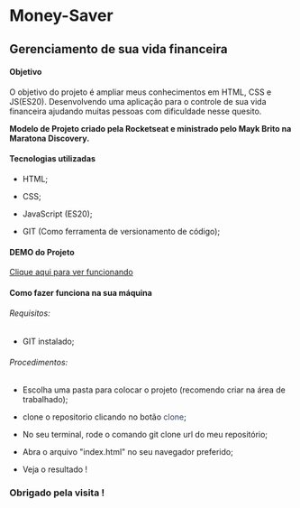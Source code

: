 # Money-Saver

## Gerenciamento de sua vida financeira

 #### Objetivo

 O objetivo do projeto é ampliar meus conhecimentos em HTML, CSS e JS(ES20). Desenvolvendo uma aplicação para o controle de sua vida financeira ajudando muitas pessoas com dificuldade nesse quesito.

 **Modelo de Projeto criado pela Rocketseat e ministrado pelo Mayk Brito na Maratona Discovery.** 



 #### Tecnologias utilizadas

 - HTML;

 - CSS;

 - JavaScript (ES20);

 - GIT (Como ferramenta de versionamento de código);

  #### DEMO do Projeto

  <a target="_blank" href="https://money-saver-five.vercel.app/" style="{color:#49AA26; text-decoration:none;}">Clique aqui para ver funcionando</a>

 #### Como fazer funciona na sua máquina 
 
 
###### Requisitos:

- GIT instalado;

###### Procedimentos:

- Escolha uma pasta para colocar o projeto (recomendo criar na área de trabalhado);

- clone o repositorio clicando no botão <a href="https://github.com/Ivan-Vidal/Money-Saver" style="color:#363f5f; text-decoration:none;" >clone</a>;

- No seu terminal, rode o comando git clone url do meu repositório;

- Abra o arquivo "index.html" no seu navegador preferido;

- Veja o resultado !


### Obrigado pela visita !
